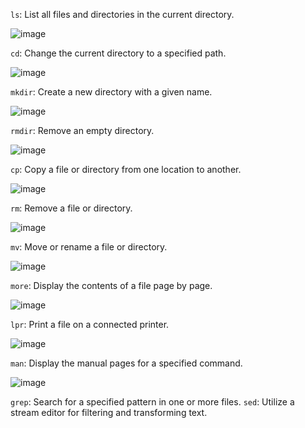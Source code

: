  `ls`: List all files and directories in the current directory.

 ![image](https://github.com/atharavpatil77/31_Atharav_OS_Lab_manual/assets/142776774/0d8d5899-ee85-4978-aa5a-ab22b345242a)

 `cd`: Change the current directory to a specified path.



![image](https://github.com/atharavpatil77/31_Atharav_OS_Lab_manual/assets/142776774/8c87f6ae-8f81-4607-9f52-f117e48ff55e)

 
 
 `mkdir`: Create a new directory with a given name.





 ![image](https://github.com/atharavpatil77/31_Atharav_OS_Lab_manual/assets/142776774/d00048e3-52b8-43e0-a41a-407e5db2aa6e)

 `rmdir`: Remove an empty directory.





 ![image](https://github.com/atharavpatil77/31_Atharav_OS_Lab_manual/assets/142776774/b692b031-bbf2-4e96-8c53-166467b2cd9b)

 `cp`: Copy a file or directory from one location to another.



 ![image](https://github.com/atharavpatil77/31_Atharav_OS_Lab_manual/assets/142776774/33bd14b5-d8c8-46ce-b41d-f2cfa2bea234)

 `rm`: Remove a file or directory.






 ![image](https://github.com/atharavpatil77/31_Atharav_OS_Lab_manual/assets/142776774/c8c2d6be-f573-46f2-b9c4-78d98a5d02c9)

 `mv`: Move or rename a file or directory.





 ![image](https://github.com/atharavpatil77/31_Atharav_OS_Lab_manual/assets/142776774/b871317a-7b77-45d8-8c76-28e48c1da872)

 `more`: Display the contents of a file page by page.




 ![image](https://github.com/atharavpatil77/31_Atharav_OS_Lab_manual/assets/142776774/4d965841-2d89-4b93-9f4f-79d4887acd42)

 `lpr`: Print a file on a connected printer.





 ![image](https://github.com/atharavpatil77/31_Atharav_OS_Lab_manual/assets/142776774/84894037-ef1b-43ae-b4dd-5b98d6a5d92a)

 `man`: Display the manual pages for a specified command.







 ![image](https://github.com/atharavpatil77/31_Atharav_OS_Lab_manual/assets/142776774/e5246a5e-c201-4bf5-b3b7-50ea3d01d486)

 `grep`: Search for a specified pattern in one or more files.
 `sed`: Utilize a stream editor for filtering and transforming text.
